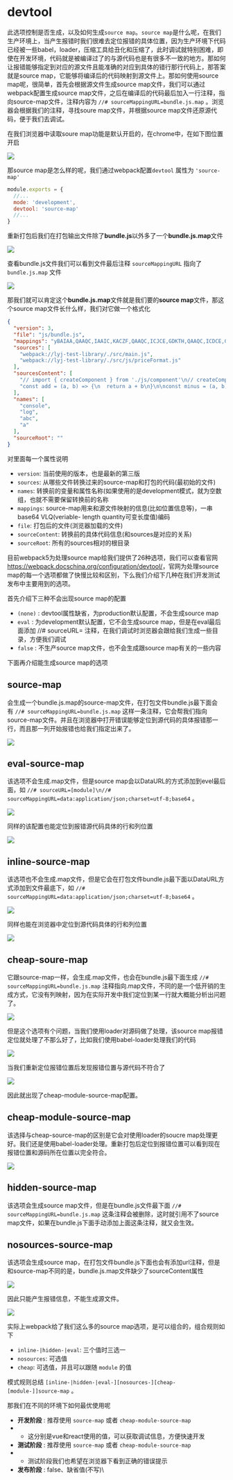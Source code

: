 # devtool

此选项控制是否生成，以及如何生成`source map`。`source map`是什么呢，在我们生产环境上，当产生报错时我们很难去定位报错的具体位置，因为生产环境下代码已经被一些babel，loader，压缩工具给丑化和压缩了，此时调试就特别困难，即使在开发环境，代码就是被编译过了的与源代码也是有很多不一致的地方。那如何让报错能够指定到对应的源文件且能准确的对应到具体的错行那行代码上，那答案就是source map，它能够将编译后的代码映射到源文件上。那如何使用source map呢，很简单，首先会根据源文件生成source map文件，我们可以通过webpack配置生成source map文件，之后在编译后的代码最后加入一行注释，指向source-map文件，注释内容为 `//# sourceMappingURL=bundle.js.map` 。浏览器会根据我们的注释，寻找soure map文件，并根据source map文件还原源代码，便于我们去调试。

在我们浏览器中读取soure map功能是默认开启的，在chrome中，在如下图位置开启

![](https://p3-juejin.byteimg.com/tos-cn-i-k3u1fbpfcp/78616c2917ea4e709049b4a6e039b594~tplv-k3u1fbpfcp-zoom-1.image)

那source map是怎么样的呢，我们通过webpack配置`devtool` 属性为 `'source-map'`

```js
module.exports = {
  //...
  mode: 'development',
  devtool: 'source-map'
  //...
}
```

重新打包后我们在打包输出文件除了**bundle.js**以外多了一个**bundle.js.map**文件

![](https://p3-juejin.byteimg.com/tos-cn-i-k3u1fbpfcp/20d1af6cfa93450182234f04943848b7~tplv-k3u1fbpfcp-zoom-1.image)

查看bundle.js文件我们可以看到文件最后注释 `sourceMappingURL` 指向了`bundle.js.map` 文件

![](https://p3-juejin.byteimg.com/tos-cn-i-k3u1fbpfcp/8142edc62f9e40fe8c0ebb461281678d~tplv-k3u1fbpfcp-zoom-1.image)

那我们就可以肯定这个**bundle.js.map**文件就是我们要的**source map**文件，那这个source map文件长什么样，我们对它做一个格式化

```json
{
  "version": 3,
  "file": "js/bundle.js",
  "mappings": "yBAIAA,QAAQC,IAAIC,KACZF,QAAQC,ICJCE,GDKTH,QAAQC,ICDCE,G",
  "sources": [
    "webpack://lyj-test-library/./src/main.js",
    "webpack://lyj-test-library/./src/js/priceFormat.js"
  ],
  "sourcesContent": [
    "// import { createComponent } from './js/component'\n// createComponent()\n\nimport { add, minus } from './js/priceFormat'\nconsole.log(abc)\nconsole.log(add(2, 3))\nconsole.log(minus(5, 3))\n",
    "const add = (a, b) => {\n  return a + b\n}\n\nconst minus = (a, b) => {\n  return a - b\n}\n\nexport {\n  add,\n  minus\n}"
  ],
  "names": [
    "console",
    "log",
    "abc",
    "a"
  ],
  "sourceRoot": ""
}
```

对里面每一个属性说明

-   `version`: 当前使用的版本，也是最新的第三版
-   `sources`: 从哪些文件转换过来的source-map和打包的代码(最初始的文件)
-   `names`: 转换前的变量和属性名称(如果使用的是development模式，就为空数组，也就不需要保留转换前的名称
-   `mappings`: source-map用来和源文件映射的信息(比如位置信息等)，一串base64 VLQ(veriable- length quantity可变长度值)编码
-   `file`: 打包后的文件(浏览器加载的文件)
-   `sourceContent`: 转换前的具体代码信息(和sources是对应的关系)
-   `sourceRoot`: 所有的sources相对的根目录

目前webpack5为处理source map给我们提供了26种选项，我们可以查看官网<https://webpack.docschina.org/configuration/devtool/>，官网为处理source map的每一个选项都做了快慢比较和区别，下么我们介绍下几种在我们开发测试发布中主要用到的选项。

首先介绍下三种不会出现source map的配置

-   `(none)` : devtool属性缺省，为production默认配置，不会生成source map
-   `eval` : 为development默认配置，它不会生成source map，但是在eval最后面添加 //# sourceURL= 注释，在我们调试时浏览器会跟给我们生成一些目录，方便我们调试
-   `false` : 不生产source map文件，也不会生成跟source map有关的一些内容

下面再介绍能生成source map的选项

## source-map

会生成一个bundle.js.map的source-map文件，在打包文件bundle.js最下面会有 `//# sourceMappingURL=bundle.js.map` 这样一条注释，它会帮我们指向source-map文件。并且在浏览器中打开错误能够定位到源代码的具体报错那一行，而且那一列开始报错也给我们指定出来了。

![](https://p3-juejin.byteimg.com/tos-cn-i-k3u1fbpfcp/5ed9f45ea21f420d9b8e3fc599327935~tplv-k3u1fbpfcp-zoom-1.image)

## eval-source-map

该选项不会生成.map文件，但是source map会以DataURL的方式添加到evel最后面，如 `//# sourceURL=[module]\n//# sourceMappingURL=data:application/json;charset=utf-8;base64` 。

![](https://p3-juejin.byteimg.com/tos-cn-i-k3u1fbpfcp/227810330b5144af9615114e782c4699~tplv-k3u1fbpfcp-zoom-1.image)

同样的该配置也能定位到报错源代码具体的行和列位置

![](https://p3-juejin.byteimg.com/tos-cn-i-k3u1fbpfcp/5be5d9d705394a7da15c620e297d5195~tplv-k3u1fbpfcp-zoom-1.image)

## inline-source-map

该选项也不会生成.map文件，但是它会在打包文件bundle.js最下面以DataURL方式添加到文件最底下，如 `//# sourceMappingURL=data:application/json;charset=utf-8;base64` 。

![](https://p3-juejin.byteimg.com/tos-cn-i-k3u1fbpfcp/b2d8f47ee0244d0285fa9f3614f80485~tplv-k3u1fbpfcp-zoom-1.image)

同样也能在浏览器中定位到源代码具体的行和列位置

![](https://p3-juejin.byteimg.com/tos-cn-i-k3u1fbpfcp/b0c402522d1e4b35bba2ff8a0d17a401~tplv-k3u1fbpfcp-zoom-1.image)

## cheap-soure-map

它跟source-map一样，会生成.map文件，也会在bundle.js最下面生成 `//# sourceMappingURL=bundle.js.map` 注释指向.map文件，不同的是一个低开销的生成方式，它没有列映射，因为在实际开发中我们定位到某一行就大概能分析出问题了。

![](https://p3-juejin.byteimg.com/tos-cn-i-k3u1fbpfcp/6c6fe4a08fac46669e2c6aecdd63ebee~tplv-k3u1fbpfcp-zoom-1.image)

但是这个选项有个问题，当我们使用loader对源码做了处理，该source map报错定位就处理了不那么好了，比如我们使用babel-loader处理我们的代码

![](https://p3-juejin.byteimg.com/tos-cn-i-k3u1fbpfcp/b5c493c14541407d8657fe23a3e2477c~tplv-k3u1fbpfcp-zoom-1.image)

当我们重新定位报错位置后发现报错位置与源代码不符合了

![](https://p3-juejin.byteimg.com/tos-cn-i-k3u1fbpfcp/d1f63d23f06e404a8ffaa910553db7a9~tplv-k3u1fbpfcp-zoom-1.image)

因此就出现了cheap-module-source-map配置。

## cheap-module-source-map

该选择与cheap-source-map的区别是它会对使用loader的soucre map处理更好。我们还是使用babel-loader处理。重新打包后定位到报错位置可以看到现在报错位置和源码所在位置以完全符合。

![](https://p3-juejin.byteimg.com/tos-cn-i-k3u1fbpfcp/4f29dd1aa806450b84f18ef629610ee3~tplv-k3u1fbpfcp-zoom-1.image)

## hidden-source-map

该选项会生成source map文件，但是在bundle.js文件最下面 `//# sourceMappingURL=bundle.js.map` 这条注释会被删除，这时就引用不了source map文件，如果在bundle.js下面手动添加上面这条注释，就又会生效。

## nosources-source-map

该选项会生成source map，在打包文件bundle.js下面也会有添加url注释，但是和source-map不同的是，bundle.js.map文件缺少了sourceContent属性

![](https://p3-juejin.byteimg.com/tos-cn-i-k3u1fbpfcp/867ff06bab544d16bdcebb125485831b~tplv-k3u1fbpfcp-zoom-1.image)

因此只能产生报错信息，不能生成源文件。

![](https://p3-juejin.byteimg.com/tos-cn-i-k3u1fbpfcp/3356bc9b781745048488b053031f2fb4~tplv-k3u1fbpfcp-zoom-1.image)

实际上webpack给了我们这么多的source map选项，是可以组合的，组合规则如下

-   `inline-|hidden-|eval`: 三个值时三选一
-   `nosources`: 可选值
-   `cheap`: 可选值，并且可以跟随 `module` 的值

模式规则总结 `[inline-|hidden-|eval-][nosources-][cheap-[module-]]source-map` 。

那我们在不同的环境下如何最优使用呢

-   **开发阶段** : 推荐使用 `source-map` 或者 `cheap-module-source-map`
-   -   这分别是vue和react使用的值，可以获取调试信息，方便快速开发
-   **测试阶段** : 推荐使用 `source-map` 或者 `cheap-module-source-map`
-   -   测试阶段我们也希望在浏览器下看到正确的错误提示
-   **发布阶段** : false、缺省值(不写)\